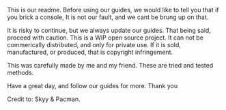 This is our readme. Before using our guides, we would like to tell you that if you brick a console, It is not our fault, and we cant be brung up on that.

It is risky to continue, but we always update our guides. That being said, proceed with caution. This is a WIP open source project. It can not be commerically distributed, and only for private use. If it is sold, manufactured, or produced, that is copyright infringement.

This was carefully made by me and my friend. These are tried and tested methods.

Have a great day, and follow our guides for more. Thank you

Credit to: Skyy & Pacman.

